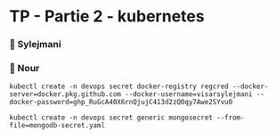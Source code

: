 
# TP - Partie 2 - kubernetes

### :construction_worker: Sylejmani
### :construction_worker: Nour

```
kubectl create -n devops secret docker-registry regcred --docker-server=docker.pkg.github.com --docker-username=visarsylejmani --docker-password=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

kubectl create -n devops secret generic mongosecret --from-file=mongodb-secret.yaml
```